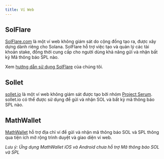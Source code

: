 ```yaml
---
title: Ví Web
---
```


## SolFlare

[SolFlare.com](https://solflare.com/) là một ví web không giám sát do cộng đồng tạo ra, được xây dựng dành riêng cho Solana. SolFlare hỗ trợ việc tạo và quản lý các tài khoản stake, đồng thời cung cấp cho người dùng khả năng gửi và nhận bất kỳ Mã thông báo SPL nào.

Xem [hướng dẫn sử dụng SolFlare](solflare.md) của chúng tôi.

## Sollet

[sollet.io](https://www.sollet.io/) là một ví web không giám sát được tạo bởi nhóm [Project Serum](https://projectserum.com/). sollet.io có thể được sử dụng để gửi và nhận SOL và bất kỳ mã thông báo SPL nào.

## MathWallet

[MathWallet](https://mathwallet.org/) hỗ trợ địa chỉ ví để gửi và nhận mã thông báo SOL và SPL thông qua tiện ích mở rộng trình duyệt và giao diện ví web.

_Lưu ý: Ứng dụng MathWallet iOS và Android chưa hỗ trợ Mã thông báo SOL và SPL_
